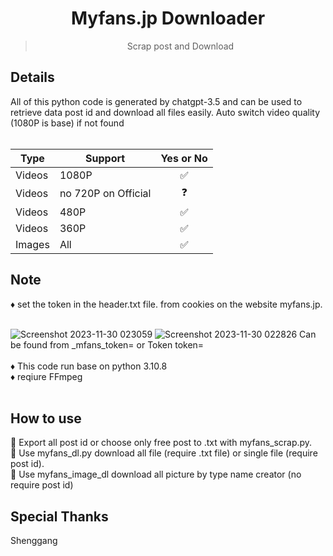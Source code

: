 <h1 align="center">Myfans.jp Downloader</h1>
<blockquote><p align="center">Scrap post and Download</p></blockquote>
<h2>Details</h2>
All of this python code is generated by chatgpt-3.5 and can be used to retrieve data post id and download all files easily.
Auto switch video quality (1080P is base) if not found</br></br>

|Type| Support         | Yes or No |
|-| --------------- |:-----:|
|Videos| 1080P           | ✅    |
|Videos| no 720P on Official| ❓ |
|Videos| 480P            | ✅    |
|Videos| 360P            | ✅    |
|Images| All          | ✅    |
<h2>Note</h2>
♦️ set the token in the header.txt file.
from cookies on the website myfans.jp.</br></br>

![Screenshot 2023-11-30 023059](https://github.com/FudgeRK/MyfansVideoDownload/assets/30218389/d1beaf05-bdd7-4ee9-8799-fa7590fce79a)
![Screenshot 2023-11-30 022826](https://github.com/FudgeRK/MyfansVideoDownload/assets/30218389/04357ec0-b076-4372-8dd1-31f2b9602901)
Can be found from _mfans_token= or Token token=</br></br>
♦️ This code run base on python 3.10.8</br>
♦️ reqiure FFmpeg</br></br>

<h2>How to use</h2>
🚩 Export all post id or choose only free post to .txt with myfans_scrap.py.</br>
🚩 Use myfans_dl.py download all file (require .txt file) 
or single file (require post id).</br>
🚩 Use myfans_image_dl download all picture by type name creator (no require post id)

<h2>Special Thanks</h2>
Shenggang


